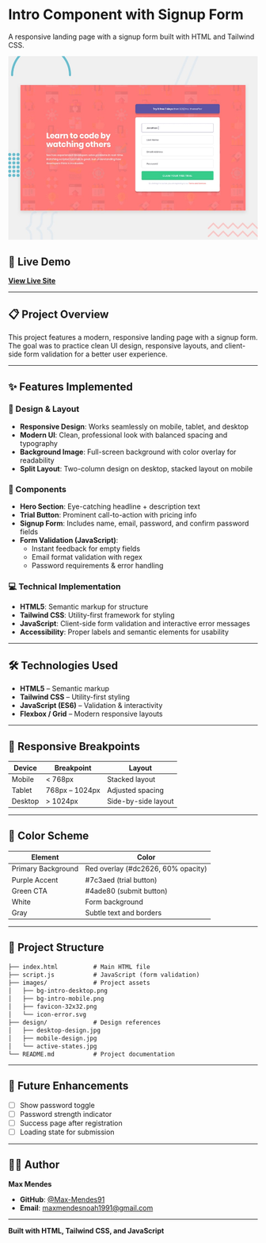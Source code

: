 # Intro Component with Signup Form

A responsive landing page with a signup form built with HTML and Tailwind CSS.

![Project Preview](preview.jpg)

## 🚀 Live Demo

**[View Live Site](https://max-mendes91.github.io/intro-component-with-signup-form/)**

---

## 📋 Project Overview

This project features a modern, responsive landing page with a signup form. The goal was to practice clean UI design, responsive layouts, and client-side form validation for a better user experience.

---

## ✨ Features Implemented

### 🎨 Design & Layout

- **Responsive Design**: Works seamlessly on mobile, tablet, and desktop
- **Modern UI**: Clean, professional look with balanced spacing and typography
- **Background Image**: Full-screen background with color overlay for readability
- **Split Layout**: Two-column design on desktop, stacked layout on mobile

### 🎯 Components

- **Hero Section**: Eye-catching headline + description text
- **Trial Button**: Prominent call-to-action with pricing info
- **Signup Form**: Includes name, email, password, and confirm password fields
- **Form Validation (JavaScript)**:
  - Instant feedback for empty fields
  - Email format validation with regex
  - Password requirements & error handling

### 💻 Technical Implementation

- **HTML5**: Semantic markup for structure
- **Tailwind CSS**: Utility-first framework for styling
- **JavaScript**: Client-side form validation and interactive error messages
- **Accessibility**: Proper labels and semantic elements for usability

---

## 🛠️ Technologies Used

- **HTML5** – Semantic markup
- **Tailwind CSS** – Utility-first styling
- **JavaScript (ES6)** – Validation & interactivity
- **Flexbox / Grid** – Modern responsive layouts

---

## 📱 Responsive Breakpoints

| Device  | Breakpoint     | Layout              |
| ------- | -------------- | ------------------- |
| Mobile  | < 768px        | Stacked layout      |
| Tablet  | 768px – 1024px | Adjusted spacing    |
| Desktop | > 1024px       | Side-by-side layout |

---

## 🎨 Color Scheme

| Element            | Color                              |
| ------------------ | ---------------------------------- |
| Primary Background | Red overlay (#dc2626, 60% opacity) |
| Purple Accent      | #7c3aed (trial button)             |
| Green CTA          | #4ade80 (submit button)            |
| White              | Form background                    |
| Gray               | Subtle text and borders            |

---

## 📁 Project Structure

```
├── index.html          # Main HTML file
├── script.js           # JavaScript (form validation)
├── images/             # Project assets
│   ├── bg-intro-desktop.png
│   ├── bg-intro-mobile.png
│   ├── favicon-32x32.png
│   └── icon-error.svg
├── design/             # Design references
│   ├── desktop-design.jpg
│   ├── mobile-design.jpg
│   └── active-states.jpg
└── README.md           # Project documentation
```

---

## 🔮 Future Enhancements

- [ ] Show password toggle
- [ ] Password strength indicator
- [ ] Success page after registration
- [ ] Loading state for submission

---

## 👨‍💻 Author

**Max Mendes**

- **GitHub**: [@Max-Mendes91](https://github.com/Max-Mendes91)
- **Email**: maxmendesnoah1991@gmail.com

---

**Built with HTML, Tailwind CSS, and JavaScript**